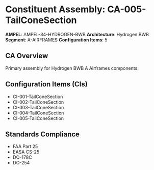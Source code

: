 # Constituent Assembly: CA-005-TailConeSection

**AMPEL**: AMPEL-34-HYDROGEN-BWB
**Architecture**: Hydrogen BWB
**Segment**: A-AIRFRAMES
**Configuration Items**: 5

## CA Overview
Primary assembly for Hydrogen BWB A Airframes components.

## Configuration Items (CIs)
- CI-001-TailConeSection
- CI-002-TailConeSection
- CI-003-TailConeSection
- CI-004-TailConeSection
- CI-005-TailConeSection

## Standards Compliance
- FAA Part 25
- EASA CS-25
- DO-178C
- DO-254
